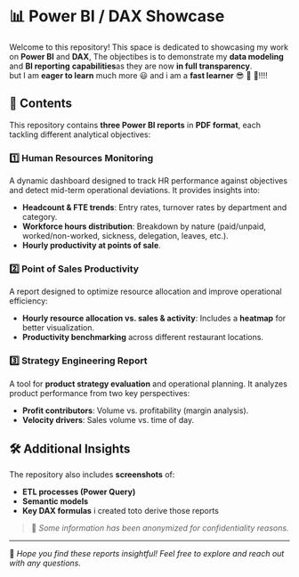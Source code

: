 # 📊 Power BI / DAX Showcase

Welcome to this repository! This space is dedicated to showcasing my work on **Power BI** and **DAX**, 
The objectibes is to demonstrate my **data modeling** and **BI reporting** **capabilities**as they are now **in full transparency**.  
but I am **eager to learn** much more 😃 and i am a **fast learner** 😎 🚀 🎯!!!!  
         

## 📂 Contents
This repository contains **three Power BI reports** in **PDF format**, each tackling different analytical objectives:

### 1️⃣ **Human Resources Monitoring**
A dynamic dashboard designed to track HR performance against objectives and detect mid-term operational deviations. It provides insights into:
- **Headcount & FTE trends**: Entry rates, turnover rates by department and category.
- **Workforce hours distribution**: Breakdown by nature (paid/unpaid, worked/non-worked, sickness, delegation, leaves, etc.).
- **Hourly productivity at points of sale**.

### 2️⃣ **Point of Sales Productivity**
A report designed to optimize resource allocation and improve operational efficiency:
- **Hourly resource allocation vs. sales & activity**: Includes a **heatmap** for better visualization.
- **Productivity benchmarking** across different restaurant locations.

### 3️⃣ **Strategy Engineering Report**
A tool for **product strategy evaluation** and operational planning. It analyzes product performance from two key perspectives:
- **Profit contributors**: Volume vs. profitability (margin analysis).
- **Velocity drivers**: Sales volume vs. time of day.

## 🛠 Additional Insights
The repository also includes **screenshots** of:
- **ETL processes (Power Query)**
- **Semantic models**
- **Key DAX formulas** i created toto derive those reports 

> 📝 *Some information has been anonymized for confidentiality reasons.*

---

🚀 *Hope you find these reports insightful! Feel free to explore and reach out with any questions.*
